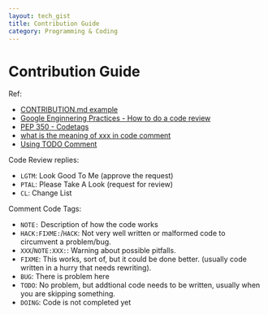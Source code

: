 ```yaml
---
layout: tech_gist
title: Contribution Guide
category: Programming & Coding
---
```


# Contribution Guide

Ref: 
- [CONTRIBUTION.md example](https://gist.github.com/briandk/3d2e8b3ec8daf5a27a62)
- [Google Enginnering Practices - How to do a code review](https://google.github.io/eng-practices/review/reviewer/)
- [PEP 350 - Codetags](https://legacy.python.org/dev/peps/pep-0350/)
- [what is the meaning of xxx in code comment](https://stackoverflow.com/questions/1452934/what-is-the-meaning-of-xxx-in-code-comments)
- [Using TODO Comment](https://medium.com/imdoneio/5-ways-using-todo-comments-will-make-you-a-better-programmer-240abd00d9e4)

Code Review replies:
- `LGTM`: Look Good To Me (approve the request)
- `PTAL`: Please Take A Look (request for review)
- `CL`: Change List

Comment Code Tags:
- `NOTE:`    Description of how the code works 
- `HACK:FIXME:`/`HACK`: Not very well written or malformed code to circumvent a problem/bug. 
- `XXX`/`NOTE:XXX:`: Warning about possible pitfalls.
- `FIXME`: This works, sort of, but it could be done better. (usually code written in a hurry that needs rewriting).
- `BUG`: There is problem here
- `TODO`: No problem, but addtional code needs to be written, usually when you are skipping something.
- `DOING`: Code is not completed yet

